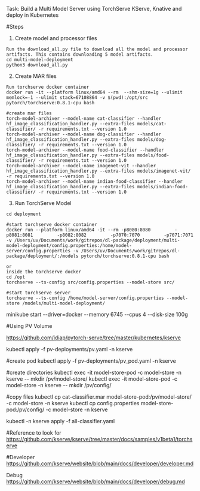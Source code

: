 Task:
Build a Multi Model Server using TorchServe KServe, Knative and deploy in Kubernetes

#Steps

1. Create model and processor files
```
Run the download_all.py file to download all the model and processor artifacts. This contains downloading 5 model artifacts. 
cd multi-model-deployment
python3 download_all.py
```

2. Create MAR files 
```
Run torchserve docker container 
docker run -it --platform linux/amd64 --rm  --shm-size=1g --ulimit memlock=-1 --ulimit stack=67108864 -v $(pwd):/opt/src pytorch/torchserve:0.8.1-cpu bash

#create mar files
torch-model-archiver --model-name cat-classifier --handler hf_image_classification_handler.py --extra-files models/cat-classifier/ -r requirements.txt --version 1.0
torch-model-archiver --model-name dog-classifier --handler hf_image_classification_handler.py --extra-files models/dog-classifier/ -r requirements.txt --version 1.0
torch-model-archiver --model-name food-classifier --handler hf_image_classification_handler.py --extra-files models/food-classifier/ -r requirements.txt --version 1.0
torch-model-archiver --model-name imagenet-vit --handler hf_image_classification_handler.py --extra-files models/imagenet-vit/ -r requirements.txt --version 1.0
torch-model-archiver --model-name indian-food-classifier --handler hf_image_classification_handler.py --extra-files models/indian-food-classifier/ -r requirements.txt --version 1.0
```
3. Run TorchServe Model
```
cd deployment

#start torchserve docker container
docker run --platform linux/amd64 -it --rm -p8080:8080         -p8081:8081         -p8082:8082         -p7070:7070         -p7071:7071 -v /Users/uv/Documents/work/gitrepos/dl-package/deployment/multi-model-deployment/config.properties:/home/model-server/config.properties -v /Users/uv/Documents/work/gitrepos/dl-package/deployment/:/models pytorch/torchserve:0.8.1-cpu bash

or 
inside the torchserve docker
cd /opt
torchserve --ts-config src/config.properties --model-store src/

#start torchserve server
torchserve --ts-config /home/model-server/config.properties --model-store /models/multi-model-deployment/
```

minikube start --driver=docker --memory 6745 --cpus 4 --disk-size 100g

#Using PV Volume

https://github.com/idiap/pytorch-serve/tree/master/kubernetes/kserve

kubectl apply -f pv-deployments/pv.yaml -n kserve

#create pod
kubectl apply -f pv-deployments/pv_pod.yaml -n kserve 

#create directories
kubectl exec -it model-store-pod -c model-store -n kserve -- mkdir /pv/model-store/
kubectl exec -it model-store-pod -c model-store -n kserve -- mkdir /pv/config/

#copy files
kubectl cp cat-classifier.mar model-store-pod:/pv/model-store/ -c model-store -n kserve
kubectl cp config.properties model-store-pod:/pv/config/ -c model-store -n kserve

kubectl -n kserve apply -f all-classifier.yaml

#Reference to look for
https://github.com/kserve/kserve/tree/master/docs/samples/v1beta1/torchserve

#Developer 
https://github.com/kserve/website/blob/main/docs/developer/developer.md

Debug
https://github.com/kserve/website/blob/main/docs/developer/debug.md

